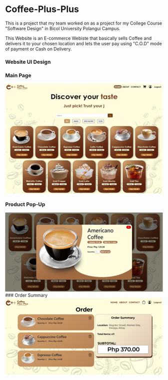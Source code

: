 # Coffee-Plus-Plus

This is a project that my team worked on as a project for my College Course "Software Design" in Bicol University Polangui Campus. 

This Website is an E-commerce Webiste that basically sells Coffee and delivers it to your chosen location and lets the user pay using "C.O.D" mode of payment or Cash on Delivery.

### Website UI Design

### Main Page
<img align="center" src="Documents and Documentation/WEB DESIGN/Main_Page.png" width="550px">

### Product Pop-Up
<div align="center">
  <img src="Documents and Documentation/WEB DESIGN/Product_Picked.png" width="550px">
</div>
### Order Summary
<img align="center" src="Documents and Documentation/WEB DESIGN/Order_Summary.png" width="550px">
